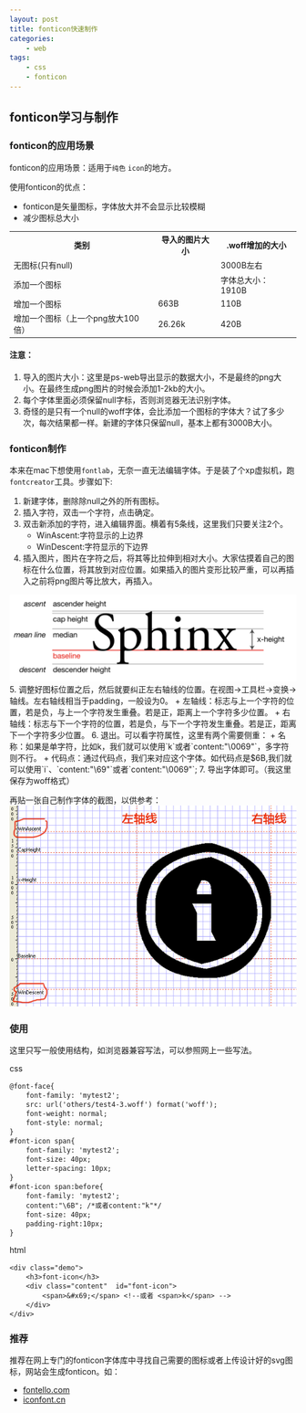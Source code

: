 ```yaml
---
layout: post
title: fonticon快速制作
categories:
    - web
tags:
    - css
    - fonticon
---
```


## fonticon学习与制作

### fonticon的应用场景
fonticon的应用场景：适用于`纯色` `icon`的地方。

使用fonticon的优点：

+ fonticon是矢量图标，字体放大并不会显示比较模糊
+ 减少图标总大小

<table>
    <tr><th>类别</th><th>导入的图片大小</th><th>.woff增加的大小</th></tr>
    <tr>
        <td>无图标(只有null)</td>
        <td></td>
        <td>3000B左右</td>
    </tr>
    <tr>
        <td>添加一个图标</td>
        <td></td>
        <td>字体总大小：1910B</td>
    </tr>
    <tr>
        <td>增加一个图标</td>
        <td>663B</td>
        <td>110B</td>
    </tr><tr>
        <td>增加一个图标（上一个png放大100倍）</td>
        <td>26.26k</td>
        <td>420B</td>
    </tr>
</table>

<!-- more -->

#### 注意：

1. 导入的图片大小：这里是ps-web导出显示的数据大小，不是最终的png大小。在最终生成png图片的时候会添加1-2kb的大小。
2. 每个字体里面必须保留null字标，否则浏览器无法识别字体。
3. 奇怪的是只有一个null的woff字体，会比添加一个图标的字体大？试了多少次，每次结果都一样。新建的字体只保留null，基本上都有3000B大小。

### fonticon制作

本来在mac下想使用`fontlab`，无奈一直无法编辑字体。于是装了个xp虚拟机，跑`fontcreator`工具。步骤如下:

1. 新建字体，删除除null之外的所有图标。
2. 插入字符，双击一个字符，点击确定。
3. 双击新添加的字符，进入编辑界面。横着有5条线，这里我们只要关注2个。
    + WinAscent:字符显示的上边界
    + WinDescent:字符显示的下边界
4. 插入图片，图片在字符之后，将其等比拉伸到相对大小。大家估摸着自己的图标在什么位置，将其放到对应位置。如果插入的图片变形比较严重，可以再插入之前将png图片等比放大，再插入。
<img src="/images/fonticon/typography_line_terms.png">
5. 调整好图标位置之后，然后就要纠正左右轴线的位置。在视图->工具栏->变换->轴线。左右轴线相当于padding，一般设为0。
    + 左轴线：标志与上一个字符的位置，若是负，与上一个字符发生重叠。若是正，距离上一个字符多少位置。
    + 右轴线：标志与下一个字符的位置，若是负，与下一个字符发生重叠。若是正，距离下一个字符多少位置。
6. 退出。可以看字符属性，这里有两个需要侧重：
    + 名称：如果是单字符，比如k，我们就可以使用`<span>k</span>`或者`content:"\0069"`，多字符则不行。
    + 代码点：通过代码点，我们来对应这个字体。如代码点是$6B,我们就可以使用`<span>&#x69;</span>`、`content:"\69"`或者`content:"\0069"`;
7. 导出字体即可。（我这里保存为woff格式）

再贴一张自己制作字体的截图，以供参考：
<img src="/images/fonticon/fontcreator1.png">

### 使用
这里只写一般使用结构，如浏览器兼容写法，可以参照网上一些写法。

css

    @font-face{
        font-family: 'mytest2';
        src: url('others/test4-3.woff') format('woff');
        font-weight: normal;
        font-style: normal;
    }
    #font-icon span{
        font-family: 'mytest2';
        font-size: 40px;
        letter-spacing: 10px;
    }
    #font-icon span:before{
        font-family: 'mytest2';
        content:"\6B"; /*或者content:"k"*/
        font-size: 40px;
        padding-right:10px;
    }

html

    <div class="demo">
        <h3>font-icon</h3>
        <div class="content"  id="font-icon">
            <span>&#x69;</span> <!--或者 <span>k</span> -->
        </div>
    </div>

### 推荐

推荐在网上专门的fonticon字体库中寻找自己需要的图标或者上传设计好的svg图标，网站会生成fonticon。如：

* [fontello.com](http://fontello.com/f)
* [iconfont.cn](http://www.iconfont.cn/)
